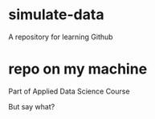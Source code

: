 # simulate-data
A repository for learning Github

# repo on my machine

Part of Applied Data Science Course


But say what?